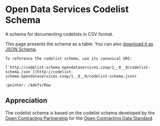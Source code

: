 # Open Data Services Codelist Schema

A schema for documenting codelists in CSV format.

This page presents the schema as a table. You can also [download it as JSON Schema](../schema/codelist-schema.json).

```{tip}
To reference the codelist schema, use its canonical URI:

[`http://codelist-schema.opendataservices.coop/1__0__0/codelist-schema.json`](http://codelist-schema.opendataservices.coop/1__0__0/codelist-schema.json)
```

```{jsonschema} ../schema/codelist-schema.json
:pointer: /$defs/Row
```

## Appreciation

The codelist schema is based on the codelist schema developed by the [Open Contracting Partnership](https://www.open-contracting.org/) for the [Open Contracting Data Standard](https://standard.open-contracting.org/).